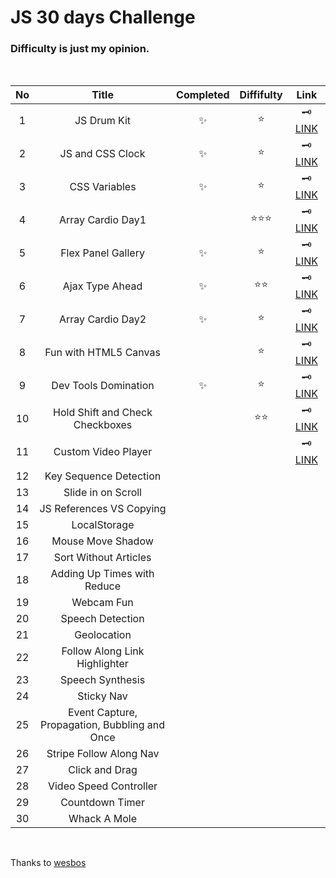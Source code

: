 # JS 30 days Challenge

### Difficulty is just **my opinion**.

<br>

| No  |                     Title                     | Completed | Diffifulty |                                  Link                                  |
| :-: | :-------------------------------------------: | :-------: | :--------: | :--------------------------------------------------------------------: |
|  1  |                  JS Drum Kit                  |    ✨     |    ⭐️     |                🗝 [LINK](/30days-challenge/01-drum-kit)                 |
|  2  |               JS and CSS Clock                |    ✨     |    ⭐️     |                  🗝 [LINK](/30days-challenge/02-clock)                  |
|  3  |                 CSS Variables                 |    ✨     |    ⭐️     |   🗝 [LINK](/30days-challenge/03-playing-withh-css-variables-and-js)    |
|  4  |               Array Cardio Day1               |           | ⭐️⭐️⭐️  |            🗝 [LINK](/30days-challenge/04-array-cardio-day1)            |
|  5  |              Flex Panel Gallery               |    ✨     |    ⭐️     |        🗝 [LINK](/30days-challenge/05-flex-panels-image-gallery)        |
|  6  |                Ajax Type Ahead                |    ✨     |   ⭐️⭐️   |             🗝 [LINK](/30days-challenge/06-ajax-type-ahead)             |
|  7  |               Array Cardio Day2               |    ✨     |    ⭐️     |            🗝 [LINK](/30days-challenge/07-array-cardio-day2)            |
|  8  |             Fun with HTML5 Canvas             |           |    ⭐️     |          🗝 [LINK](/30days-challenge/08-fun-with-html5-canvas)          |
|  9  |             Dev Tools Domination              |    ✨     |    ⭐️     |             🗝 [LINK](/30days-challenge/09-dev-tool-tricks)             |
| 10  |        Hold Shift and Check Checkboxes        |           |   ⭐️⭐️   | 🗝 [LINK](/30days-challenge/10-hold-shift-to-check-multiple-checkboxes) |
| 11  |              Custom Video Player              |           |            |        🗝 [LINK](/30days-challenge/11-custom-html5-video-player)        |
| 12  |            Key Sequence Detection             |           |            |                                                                        |
| 13  |              Slide in on Scroll               |           |            |                                                                        |
| 14  |           JS References VS Copying            |           |            |                                                                        |
| 15  |                 LocalStorage                  |           |            |                                                                        |
| 16  |               Mouse Move Shadow               |           |            |                                                                        |
| 17  |             Sort Without Articles             |           |            |                                                                        |
| 18  |          Adding Up Times with Reduce          |           |            |                                                                        |
| 19  |                  Webcam Fun                   |           |            |                                                                        |
| 20  |               Speech Detection                |           |            |                                                                        |
| 21  |                  Geolocation                  |           |            |                                                                        |
| 22  |         Follow Along Link Highlighter         |           |            |                                                                        |
| 23  |               Speech Synthesis                |           |            |                                                                        |
| 24  |                  Sticky Nav                   |           |            |                                                                        |
| 25  | Event Capture, Propagation, Bubbling and Once |           |            |                                                                        |
| 26  |            Stripe Follow Along Nav            |           |            |                                                                        |
| 27  |                Click and Drag                 |           |            |                                                                        |
| 28  |            Video Speed Controller             |           |            |                                                                        |
| 29  |                Countdown Timer                |           |            |                                                                        |
| 30  |                 Whack A Mole                  |           |            |                                                                        |

<br>

Thanks to [wesbos](https://github.com/wesbos/JavaScript30)

